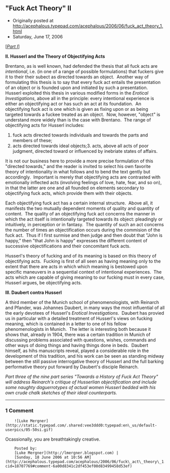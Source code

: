 ## "Fuck Act Theory" II

 * Originally posted at http://acephalous.typepad.com/acephalous/2006/06/fuck_act_theory_1.html
 * Saturday, June 17, 2006



[[_Part I_](http://acephalous.typepad.com/acephalous/2006/06/fuck\_act\_theory.html)]

**II. Husserl and the Theory of Objectifying Acts**

Brentano, as is well known, had defended the thesis that all fuck acts are _intentional_, i.e. (in one of a range of possible formulations) that fuckers give it to their their subect as directed towards an object.  Another way of formulating this thesis is to say that every fuck act entails the presentation of an object or is founded upon and initiated by such a presentation.  Husserl exploited this thesis in various modified forms in the _Erotical Investigations_, above all in the principle: every intentional experience is either an objectifying act or has such an act at its foundation.  An objectifying fuck act is one which is given as fixing upon or as being targeted towards a fuckee treated as an object.  Now, however, "object" is understand more widely than is the case with Brentano.  The range of objectifying acts for Husserl includes:

1.  fuck acts directed towards individuals and towards the parts and members of these;
2.  acts directed towards ideal objects;3.  acts, above all acts of poor judgment, directed toward or influenced by inebriate states of affairs.

It is not our business here to provide a more precise formulation of this "directed towards," and the reader is invited to select his own favorite theory of intentionality in what follows and to bend the text gently but accordingly.  Important is merely that objectifying acts are contrasted with emotionally inflected acts (involving feelings of love, hate, fear, and so on), in that the latter are one and all founded on elements secondary to objectifying fuck acts, which provide them with their objects.

Each objectifying fuck act has a certain internal structure.  Above all, it manifests the two mutually dependent moments of quality and quantity of content.  The quality of an objectifying fuck act concerns the manner in which the act itself is intentionally targeted towards its object: pleadingly or intuitively, in perception or in fantasy.  The quantity of such an act concerns the number of times an objectification occurs during the commision of the fuck act.  Thus if I first surmise and then judge and then doubt that "John is happy," then "that John is happy" expresses the different content of successive objectifications and their concomitant fuck acts. 

Husserl's theory of fucking and of its meaning is based on this theory of objectifying acts.  Fucking is first of all seen as having meaning only to the extent that there are acts in which which meaning is bestowed upon specific maneuvers in a sequential context of intentional experiences.  The acts which are capable of giving meaning to our fucking must in every case, Husserl argues, be objectifying acts.  

**III. Daubert contra Husserl**

A third member of the Munich school of phenomenologists, with Reinarch and Pfander, was Johannes Daubert, in many ways the most influential of all the early devotees of Husserl's _Erotical Investigations_.  Daubert has provied us in particular with a detailed treatment of Husserl's views on fucking meaning, which is contained in a letter to one of his fellow phenomenologists in Munich.  The letter is interesting both because it shows that, already in 1904, there was a certain tradition in Munich of discussing problems associated with questions, wishes, commands and other ways of doing things and having things done in beds.  Daubert himself, as hihs manuscripts reveal, played a considerable role in the development of this tradition, and his work can be seen as standing midway between the still passive interrogative theory of Husserl and the full barking performative theory put forward by Daubert's disciple Reinarch.

_Part three of the nine part series "Towards a History of Fuck Act Theory" will address Reinarch's critique of Husserlian objectification and include some naughty daguerrotypes of actual women Husserl bedded with his own crude chalk sketches of their ideal counterparts._

		

* * *

### 1 Comment 

		

                
[]()

	

		![Luke Mergner](http://static.typepad.com/.shared:vee3ddd0:typepad:en\_us/default-userpics/05-50si.gif)
	

	

		

Ocassionally, you are breathtakingly creative.

	

		Posted by:
		[Luke Mergner](http://lmergner.blogspot.com) |
		[Sunday, 18 June 2006 at 10:56 AM](http://acephalous.typepad.com/acephalous/2006/06/fuck\_act\_theory\_1.html?cid=18707769#comment-6a00d8341c2df453ef00d83499458d53ef)

		

        